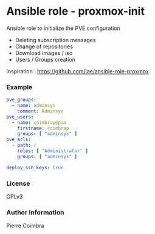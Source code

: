 # Ansible role - proxmox-init

Ansible role to initialize the PVE configuration
- Deleting subscription messages
- Change of repositories
- Download images / iso
- Users / Groups creation

Inspiration : https://github.com/lae/ansible-role-proxmox

### Example

```yaml
pve_groups:
  - name: adminsys
    comment: Adminsys
pve_users:
  - name: coimbrap@pam
    firstname: coimbrap
    groups: [ "adminsys" ]
pve_acls:
  - path: /
    roles: [ "Administrator" ]
    groups: [ "adminsys" ]

deploy_ssh_keys: true
```

### License

GPLv3

### Author Information

Pierre Coimbra
